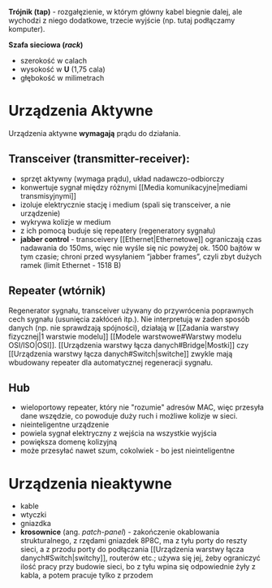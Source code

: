 **Trójnik (tap)** - rozgałęzienie, w którym główny kabel biegnie dalej, ale wychodzi z niego dodatkowe, trzecie wyjście (np. tutaj podłączamy komputer).

**Szafa sieciowa (*rack*)**
- szerokość w calach
- wysokość w **U** (1,75 cala)
- głębokość w milimetrach


# Urządzenia Aktywne 

Urządzenia aktywne **wymagają** prądu do działania.
## Transceiver (transmitter-receiver):

- sprzęt aktywny (wymaga prądu), układ nadawczo-odbiorczy
- konwertuje sygnał między różnymi [[Media komunikacyjne|mediami transmisyjnymi]]
- izoluje elektrycznie stację i medium (spali się transceiver, a nie urządzenie)
- wykrywa kolizje w medium
- z ich pomocą buduje się repeatery (regeneratory sygnału)
- **jabber control** - transceivery [[Ethernet|Ethernetowe]] ograniczają czas nadawania do 150ms, więc nie wyśle się nic powyżej ok. 1500 bajtów w tym czasie; chroni przed wysyłaniem “jabber frames”, czyli zbyt dużych ramek (limit Ethernet - 1518 B)

## Repeater (wtórnik) 

Regenerator sygnału, transceiver używany do przywrócenia poprawnych cech sygnału (usunięcia zakłóceń itp.). Nie interpretują w żaden sposób danych (np. nie sprawdzają spójności), działają w [[Zadania warstwy fizycznej|1 warstwie modelu]] [[Modele warstwowe#Warstwy modelu OSI/ISO|OSI]]. [[Urządzenia warstwy łącza danych#Bridge|Mostki]] czy [[Urządzenia warstwy łącza danych#Switch|switche]] zwykle mają wbudowany repeater dla automatycznej regeneracji sygnału.

## Hub

- wieloportowy repeater, który nie "rozumie" adresów MAC, więc przesyła dane wszędzie, co powoduje duży ruch i możliwe kolizje w sieci.
- nieinteligentne urządzenie
- powiela sygnał elektryczny z wejścia na wszystkie wyjścia
- powiększa domenę kolizyjną
- może przesyłać nawet szum, cokolwiek - bo jest nieinteligentne

# Urządzenia nieaktywne

- kable
- wtyczki
- gniazdka
- **krosownice** (ang. *patch-panel*) - zakończenie okablowania strukturalnego, z rzędami gniazdek 8P8C, ma z tyłu porty do reszty sieci, a z przodu porty do podłączania [[Urządzenia warstwy łącza danych#Switch|switchy]], routerów etc.; używa się jej, żeby ograniczyć ilość pracy przy budowie sieci, bo z tyłu wpina się odpowiednie żyły z kabla, a potem pracuje tylko z przodem

